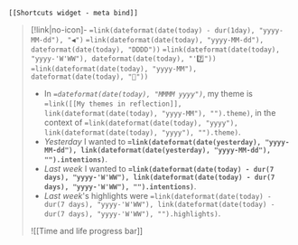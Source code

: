 ```meta-bind-embed
[[Shortcuts widget - meta bind]]
```
> [!link|no-icon]- `=link(dateformat(date(today) - dur(1day), "yyyy-MM-dd"), "◀")` `=link(dateformat(date(today), "yyyy-MM-dd"), dateformat(date(today), "DDDD"))` `=link(dateformat(date(today), "yyyy-'W'WW"), dateformat(date(today), "'7️⃣"))` `=link(dateformat(date(today), "yyyy-MM"), dateformat(date(today), "🌙"))`
>- In *`=dateformat(date(today), "MMMM yyyy")`*, my theme is `=link([[My themes in reflection]], link(dateformat(date(today), "yyyy-MM"), "").theme)`, in the context of `=link(dateformat(date(today), "yyyy"), link(dateformat(date(today), "yyyy"), "").theme)`.
>- *Yesterday* I wanted to **`=link(dateformat(date(yesterday), "yyyy-MM-dd"), link(dateformat(date(yesterday), "yyyy-MM-dd"), "").intentions)`**.
>- *Last week* I wanted to **`=link(dateformat(date(today) - dur(7 days), "yyyy-'W'WW"), link(dateformat(date(today) - dur(7 days), "yyyy-'W'WW"), "").intentions)`**.
>- *Last week*'s highlights were `=link(dateformat(date(today) - dur(7 days), "yyyy-'W'WW"), link(dateformat(date(today) - dur(7 days), "yyyy-'W'WW"), "").highlights)`.
>
> ![[Time and life progress bar]]
